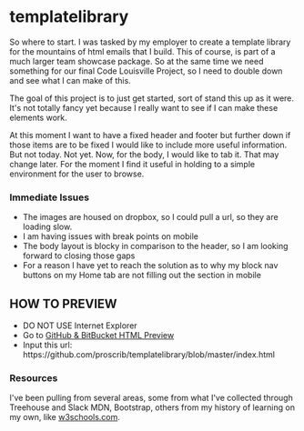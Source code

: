 # templatelibrary

<p>So where to start.  I was tasked by my employer to create a template library for the mountains of html emails that I build.  This of course, is part of a much larger team showcase package. So at the same time we need something for our final Code Louisville Project, so I need to double down and see what I can make of this.</p>

<p>The goal of this project is to just get started, sort of stand this up as it were.  It's not totally fancy yet because I really want to see if I can make these elements work.</p>

<p>At this moment I want to have a fixed header and footer but further down if those items are to be fixed I would like to include more useful information. But not today.  Not yet.  Now, for the body, I would like to tab it.  That may change later. For the moment I find it useful in holding to a simple environment for the user to browse.</p>

<h3>Immediate Issues</h3>

<ul>
  <li>The images are housed on dropbox, so I could pull a url, so they are loading slow.</li>
  <li>I am having issues with break points on mobile</li>
  <li>The body layout is blocky in comparison to the header, so I am looking forward to closing those gaps</li>
  <li>For a reason I have yet to reach the solution as to why my block nav buttons on my Home tab are not filling out the section in mobile</li>
</ul>


<h2>HOW TO PREVIEW</h2>
<ul type="1">
<li>DO NOT USE Internet Explorer</li>
<li>Go to <a href="http://htmlpreview.github.io/?" target="_blank">GitHub & BitBucket HTML Preview</a></li>
<li>Input this url: https://github.com/proscrib/templatelibrary/blob/master/index.html</li>
</ul>

<h3>Resources</h3>

<p>I've been pulling from several areas, some from what I've collected through Treehouse and Slack MDN, Bootstrap, others from my history of learning on my own, like <a href="https://www.w3schools.com/w3schools">w3schools.com</a>.</p>
